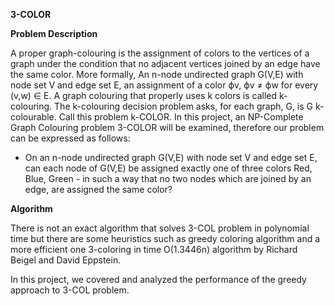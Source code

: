 
**3-COLOR**

**Problem Description**

A proper graph-colouring is the assignment of colors to the vertices of a graph under the condition that no adjacent vertices joined by an edge have the same color. More formally, 
An n-node undirected graph G(V,E) with node set V and edge set E, an assignment of a color ϕv, ϕv ≠ ϕw for every (v,w) ∈ E.
A graph colouring that properly uses k colors is called k-colouring. The k-colouring decision problem asks, for each graph, G, is G k-colourable. Call this problem k-COLOR.
	In this project, an NP-Complete Graph Colouring problem 3-COLOR will be examined, therefore our problem can be expressed as follows:
	
- On an n-node undirected graph G(V,E) with node set V and edge set E, can each node of G(V,E) be assigned exactly one of three colors
Red, Blue, Green - in such a way that no two nodes which are joined by an edge, are assigned the same color?

**Algorithm**

 There is not an exact algorithm that solves 3-COL problem in polynomial time but there are some heuristics such as 
 greedy coloring algorithm and a more efficient one 3-coloring in time O(1.3446n) algorithm by Richard Beigel and David Eppstein.

In this project, we covered and analyzed the performance of the greedy approach to 3-COL problem.
 





